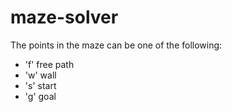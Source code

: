 maze-solver
============

The points in the maze can be one of the following:
- 'f' free path
- 'w' wall
- 's' start
- 'g' goal
